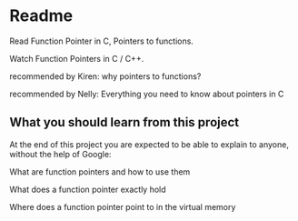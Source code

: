 # Readme
Read Function Pointer in C, Pointers to functions.

Watch Function Pointers in C / C++.

recommended by Kiren: why pointers to functions?

recommended by Nelly: Everything you need to know about pointers in C

## What you should learn from this project
At the end of this project you are expected to be able to explain to anyone, without the help of Google:

What are function pointers and how to use them

What does a function pointer exactly hold

Where does a function pointer point to in the virtual memory
